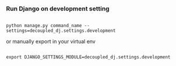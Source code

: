 ### Run Django on development setting
```

python manage.py command_name --settings=decoupled_dj.settings.development
```

or manually export in your virtual env
```angular2html

export DJANGO_SETTINGS_MODULE=decoupled_dj.settings.development

```
